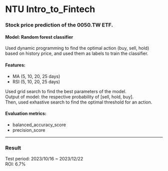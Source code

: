 # NTU Intro_to_Fintech

### Stock price prediction of the 0050.TW ETF.

#### Model: Random forest classifier
Used dynamic programming to find the optimal action (buy, sell, hold) based on history price, and used them as labels to train the classifier. 

#### Features:
- MA (5, 10, 20, 25 days) 
- RSI (5, 10, 20, 25 days)

Used grid search to find the best parameters of the model.  
Output of model: the respective probability of [sell, hold, buy].  
Then, used exhastive search to find the optimal threshold for an action.

#### Evaluation metrics:
- balanced_accuracy_score
- precision_score

---

### Result
Test period: 2023/10/16 ~ 2023/12/22  
ROI: 6.7%
